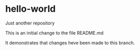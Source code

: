 # hello-world
Just another repository

This is an initial change to the file README.md

It demonstrates that changes heve been made to this branch.
